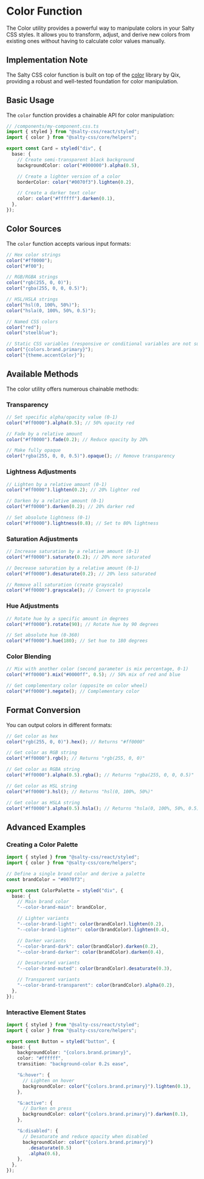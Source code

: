 # Color Function

The Color utility provides a powerful way to manipulate colors in your Salty CSS styles. It allows you to transform, adjust, and derive new colors from existing ones without having to calculate color values manually.

## Implementation Note

The Salty CSS color function is built on top of the [color](https://github.com/Qix-/color) library by Qix, providing a robust and well-tested foundation for color manipulation.

## Basic Usage

The `color` function provides a chainable API for color manipulation:

```ts
// /components/my-component.css.ts
import { styled } from "@salty-css/react/styled";
import { color } from "@salty-css/core/helpers";

export const Card = styled("div", {
  base: {
    // Create semi-transparent black background
    backgroundColor: color("#000000").alpha(0.5),

    // Create a lighter version of a color
    borderColor: color("#0070f3").lighten(0.2),

    // Create a darker text color
    color: color("#ffffff").darken(0.1),
  },
});
```

## Color Sources

The `color` function accepts various input formats:

```ts
// Hex color strings
color("#ff0000");
color("#f00");

// RGB/RGBA strings
color("rgb(255, 0, 0)");
color("rgba(255, 0, 0, 0.5)");

// HSL/HSLA strings
color("hsl(0, 100%, 50%)");
color("hsla(0, 100%, 50%, 0.5)");

// Named CSS colors
color("red");
color("steelblue");

// Static CSS variables (responsive or conditional variables are not supported)
color("{colors.brand.primary}");
color("{theme.accentColor}");
```

## Available Methods

The color utility offers numerous chainable methods:

### Transparency

```ts
// Set specific alpha/opacity value (0-1)
color("#ff0000").alpha(0.5); // 50% opacity red

// Fade by a relative amount
color("#ff0000").fade(0.2); // Reduce opacity by 20%

// Make fully opaque
color("rgba(255, 0, 0, 0.5)").opaque(); // Remove transparency
```

### Lightness Adjustments

```ts
// Lighten by a relative amount (0-1)
color("#ff0000").lighten(0.2); // 20% lighter red

// Darken by a relative amount (0-1)
color("#ff0000").darken(0.2); // 20% darker red

// Set absolute lightness (0-1)
color("#ff0000").lightness(0.8); // Set to 80% lightness
```

### Saturation Adjustments

```ts
// Increase saturation by a relative amount (0-1)
color("#ff0000").saturate(0.2); // 20% more saturated

// Decrease saturation by a relative amount (0-1)
color("#ff0000").desaturate(0.2); // 20% less saturated

// Remove all saturation (create grayscale)
color("#ff0000").grayscale(); // Convert to grayscale
```

### Hue Adjustments

```ts
// Rotate hue by a specific amount in degrees
color("#ff0000").rotate(90); // Rotate hue by 90 degrees

// Set absolute hue (0-360)
color("#ff0000").hue(180); // Set hue to 180 degrees
```

### Color Blending

```ts
// Mix with another color (second parameter is mix percentage, 0-1)
color("#ff0000").mix("#0000ff", 0.5); // 50% mix of red and blue

// Get complementary color (opposite on color wheel)
color("#ff0000").negate(); // Complementary color
```

## Format Conversion

You can output colors in different formats:

```ts
// Get color as hex
color("rgb(255, 0, 0)").hex(); // Returns "#ff0000"

// Get color as RGB string
color("#ff0000").rgb(); // Returns "rgb(255, 0, 0)"

// Get color as RGBA string
color("#ff0000").alpha(0.5).rgba(); // Returns "rgba(255, 0, 0, 0.5)"

// Get color as HSL string
color("#ff0000").hsl(); // Returns "hsl(0, 100%, 50%)"

// Get color as HSLA string
color("#ff0000").alpha(0.5).hsla(); // Returns "hsla(0, 100%, 50%, 0.5)"
```

## Advanced Examples

### Creating a Color Palette

```ts
import { styled } from "@salty-css/react/styled";
import { color } from "@salty-css/core/helpers";

// Define a single brand color and derive a palette
const brandColor = "#0070f3";

export const ColorPalette = styled("div", {
  base: {
    // Main brand color
    "--color-brand-main": brandColor,

    // Lighter variants
    "--color-brand-light": color(brandColor).lighten(0.2),
    "--color-brand-lighter": color(brandColor).lighten(0.4),

    // Darker variants
    "--color-brand-dark": color(brandColor).darken(0.2),
    "--color-brand-darker": color(brandColor).darken(0.4),

    // Desaturated variants
    "--color-brand-muted": color(brandColor).desaturate(0.3),

    // Transparent variants
    "--color-brand-transparent": color(brandColor).alpha(0.2),
  },
});
```

### Interactive Element States

```ts
import { styled } from "@salty-css/react/styled";
import { color } from "@salty-css/core/helpers";

export const Button = styled("button", {
  base: {
    backgroundColor: "{colors.brand.primary}",
    color: "#ffffff",
    transition: "background-color 0.2s ease",

    "&:hover": {
      // Lighten on hover
      backgroundColor: color("{colors.brand.primary}").lighten(0.1),
    },

    "&:active": {
      // Darken on press
      backgroundColor: color("{colors.brand.primary}").darken(0.1),
    },

    "&:disabled": {
      // Desaturate and reduce opacity when disabled
      backgroundColor: color("{colors.brand.primary}")
        .desaturate(0.5)
        .alpha(0.6),
    },
  },
});
```
